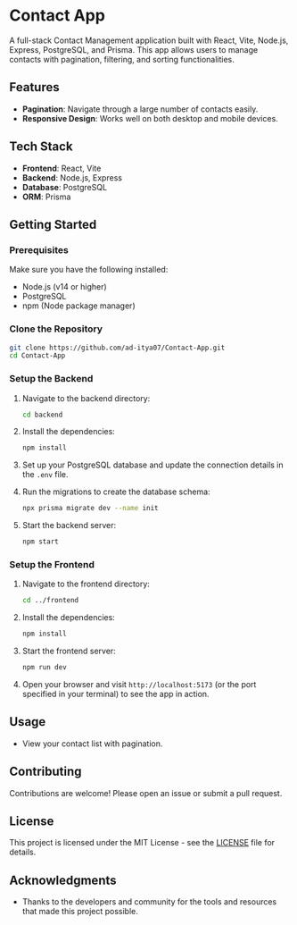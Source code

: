 
# Contact App

A full-stack Contact Management application built with React, Vite, Node.js, Express, PostgreSQL, and Prisma. This app allows users to manage contacts with pagination, filtering, and sorting functionalities.

## Features

- **Pagination**: Navigate through a large number of contacts easily.
- **Responsive Design**: Works well on both desktop and mobile devices.

## Tech Stack

- **Frontend**: React, Vite
- **Backend**: Node.js, Express
- **Database**: PostgreSQL
- **ORM**: Prisma

## Getting Started

### Prerequisites

Make sure you have the following installed:

- Node.js (v14 or higher)
- PostgreSQL
- npm (Node package manager)

### Clone the Repository

```bash
git clone https://github.com/ad-itya07/Contact-App.git
cd Contact-App
```

### Setup the Backend

1. Navigate to the backend directory:

   ```bash
   cd backend
   ```

2. Install the dependencies:

   ```bash
   npm install
   ```

3. Set up your PostgreSQL database and update the connection details in the `.env` file.

4. Run the migrations to create the database schema:

   ```bash
   npx prisma migrate dev --name init
   ```

5. Start the backend server:

   ```bash
   npm start
   ```

### Setup the Frontend

1. Navigate to the frontend directory:

   ```bash
   cd ../frontend
   ```

2. Install the dependencies:

   ```bash
   npm install
   ```

3. Start the frontend server:

   ```bash
   npm run dev
   ```

4. Open your browser and visit `http://localhost:5173` (or the port specified in your terminal) to see the app in action.

## Usage

- View your contact list with pagination.

## Contributing

Contributions are welcome! Please open an issue or submit a pull request.

## License

This project is licensed under the MIT License - see the [LICENSE](LICENSE) file for details.

## Acknowledgments

- Thanks to the developers and community for the tools and resources that made this project possible.
